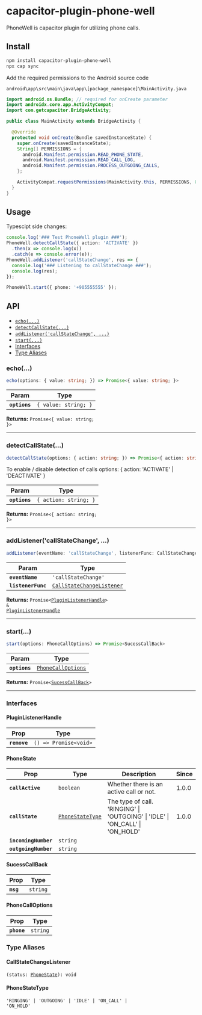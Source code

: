 # capacitor-plugin-phone-well

PhoneWell is capacitor plugin for utilizing phone calls.

## Install

```bash
npm install capacitor-plugin-phone-well
npx cap sync
```

Add the required permissions to the Android source code

`android\app\src\main\java\app\[package_namespace]\MainActivity.java`

```java
import android.os.Bundle; // required for onCreate parameter
import androidx.core.app.ActivityCompat;
import com.getcapacitor.BridgeActivity;

public class MainActivity extends BridgeActivity {

  @Override
  protected void onCreate(Bundle savedInstanceState) {
    super.onCreate(savedInstanceState);
    String[] PERMISSIONS = {
      android.Manifest.permission.READ_PHONE_STATE,
      android.Manifest.permission.READ_CALL_LOG,
      android.Manifest.permission.PROCESS_OUTGOING_CALLS,
    };

    ActivityCompat.requestPermissions(MainActivity.this, PERMISSIONS, 0);
  }
}

```

## Usage

Typescipt side changes:

```typescript
console.log('### Test PhoneWell plugin ###');
PhoneWell.detectCallState({ action: 'ACTIVATE' })
  .then(x => console.log(x))
  .catch(e => console.error(e));
PhoneWell.addListener('callStateChange', res => {
  console.log('### Listening to callStateChange ###');
  console.log(res);
});

PhoneWell.start({ phone: '+905555555' });
```

## API

<docgen-index>

* [`echo(...)`](#echo)
* [`detectCallState(...)`](#detectcallstate)
* [`addListener('callStateChange', ...)`](#addlistenercallstatechange)
* [`start(...)`](#start)
* [Interfaces](#interfaces)
* [Type Aliases](#type-aliases)

</docgen-index>

<docgen-api>
<!--Update the source file JSDoc comments and rerun docgen to update the docs below-->

### echo(...)

```typescript
echo(options: { value: string; }) => Promise<{ value: string; }>
```

| Param         | Type                            |
| ------------- | ------------------------------- |
| **`options`** | <code>{ value: string; }</code> |

**Returns:** <code>Promise&lt;{ value: string; }&gt;</code>

--------------------


### detectCallState(...)

```typescript
detectCallState(options: { action: string; }) => Promise<{ action: string; }>
```

To enable / disable detection of calls
options: { action: 'ACTIVATE' | 'DEACTIVATE' }

| Param         | Type                             |
| ------------- | -------------------------------- |
| **`options`** | <code>{ action: string; }</code> |

**Returns:** <code>Promise&lt;{ action: string; }&gt;</code>

--------------------


### addListener('callStateChange', ...)

```typescript
addListener(eventName: 'callStateChange', listenerFunc: CallStateChangeListener) => Promise<PluginListenerHandle> & PluginListenerHandle
```

| Param              | Type                                                                        |
| ------------------ | --------------------------------------------------------------------------- |
| **`eventName`**    | <code>'callStateChange'</code>                                              |
| **`listenerFunc`** | <code><a href="#callstatechangelistener">CallStateChangeListener</a></code> |

**Returns:** <code>Promise&lt;<a href="#pluginlistenerhandle">PluginListenerHandle</a>&gt; & <a href="#pluginlistenerhandle">PluginListenerHandle</a></code>

--------------------


### start(...)

```typescript
start(options: PhoneCallOptions) => Promise<SucessCallBack>
```

| Param         | Type                                                          |
| ------------- | ------------------------------------------------------------- |
| **`options`** | <code><a href="#phonecalloptions">PhoneCallOptions</a></code> |

**Returns:** <code>Promise&lt;<a href="#sucesscallback">SucessCallBack</a>&gt;</code>

--------------------


### Interfaces


#### PluginListenerHandle

| Prop         | Type                                      |
| ------------ | ----------------------------------------- |
| **`remove`** | <code>() =&gt; Promise&lt;void&gt;</code> |


#### PhoneState

| Prop                 | Type                                                      | Description                                                                   | Since |
| -------------------- | --------------------------------------------------------- | ----------------------------------------------------------------------------- | ----- |
| **`callActive`**     | <code>boolean</code>                                      | Whether there is an active call or not.                                       | 1.0.0 |
| **`callState`**      | <code><a href="#phonestatetype">PhoneStateType</a></code> | The type of call. 'RINGING' \| 'OUTGOING' \| 'IDLE' \| 'ON_CALL' \| 'ON_HOLD' | 1.0.0 |
| **`incomingNumber`** | <code>string</code>                                       |                                                                               |       |
| **`outgoingNumber`** | <code>string</code>                                       |                                                                               |       |


#### SucessCallBack

| Prop      | Type                |
| --------- | ------------------- |
| **`msg`** | <code>string</code> |


#### PhoneCallOptions

| Prop        | Type                |
| ----------- | ------------------- |
| **`phone`** | <code>string</code> |


### Type Aliases


#### CallStateChangeListener

<code>(status: <a href="#phonestate">PhoneState</a>): void</code>


#### PhoneStateType

<code>'RINGING' | 'OUTGOING' | 'IDLE' | 'ON_CALL' | 'ON_HOLD'</code>

</docgen-api>

